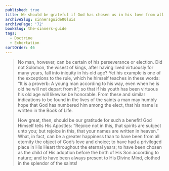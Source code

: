 ```yaml
---
published: true
title: We should be grateful if God has chosen us in his love from all eternity
archiveSlug: sinnersguide00luis
archivePage: '72'
bookSlug: the-sinners-guide
tags:
  - Doctrine
  - Exhortation
sortOrder: 46
---
```


> No man, however, can be certain of his perseverance or election. Did not Solomon, the wisest of kings, after having lived virtuously for many years, fall into iniquity in his old age? Yet his example is one of the exceptions to the rule, which he himself teaches in these words: “It is a proverb: A young man according to his way, even when he is old he will not depart from it”; so that if his youth has been virtuous his old age will likewise be honorable. From these and similar indications to be found in the lives of the saints a man may humbly hope that God has numbered him among the elect, that his name is written in the Book of Life.
> 
> How great, then, should be our gratitude for such a benefit! God Himself tells His Apostles: “Rejoice not in this, that spirits are subject unto you; but rejoice in this, that your names are written in heaven.” What, in fact, can be a greater happiness than to have been from all eternity the object of God’s love and choice; to have had a privileged place in His Heart throughout the eternal years; to have been chosen as the child of His adoption before the birth of His Son according to nature; and to have been always present to His Divine Mind, clothed in the splendor of the saints!